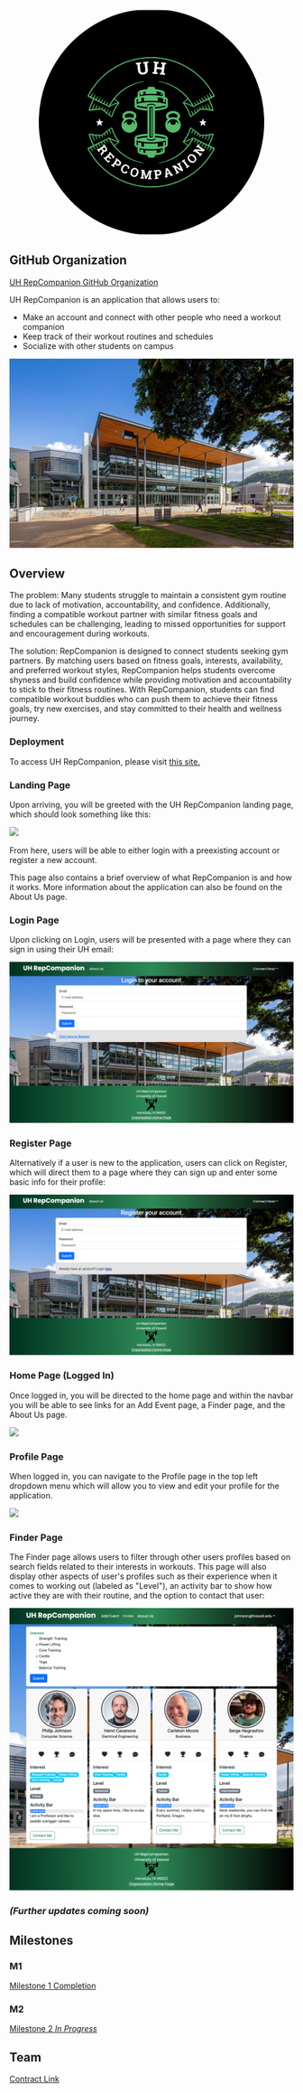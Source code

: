 <style>
    .rounded-image {
        border-radius: 50%;
        overflow: hidden;
    }
</style>

<p align="center">
<img src="doc/uh-repcompanion.png" class="rounded-image" width="400" height="400">
</p>


## GitHub Organization
[UH RepCompanion GitHub Organization](https://github.com/UH-RepCompanion)


UH RepCompanion is an application that allows users to:

* Make an account and connect with other people who need a workout companion
* Keep track of their workout routines and schedules
* Socialize with other students on campus

<img src="doc/uh-gym.jpeg">

## Overview

The problem: Many students struggle to maintain a consistent gym routine due to lack of motivation, accountability, and confidence. Additionally, finding a compatible workout partner with similar fitness goals and schedules can be challenging, leading to missed opportunities for support and encouragement during workouts.

The solution: RepCompanion is designed to connect students seeking gym partners. By matching users based on fitness goals, interests, availability, and preferred workout styles, RepCompanion helps students overcome shyness and build confidence while providing motivation and accountability to stick to their fitness routines. With RepCompanion, students can find compatible workout buddies who can push them to achieve their fitness goals, try new exercises, and stay committed to their health and wellness journey.


### Deployment

To access UH RepCompanion, please visit [this site.](http://164.92.122.252/)

### Landing Page

Upon arriving, you will be greeted with the UH RepCompanion landing page, which should look something like this:

<img src="doc/uh-repcompanion-landing-page.png">

From here, users will be able to either login with a preexisting account or register a new account.

This page also contains a brief overview of what RepCompanion is and how it works. More information about the application can also be found on the About Us page.

### Login Page

Upon clicking on Login, users will be presented with a page where they can sign in using their UH email:

<img src="doc/uh-repcompanion-login-page.png">

### Register Page

Alternatively if a user is new to the application, users can click on Register, which will direct them to a page where they can sign up and enter some basic info for their profile:

<img src="doc/uh-repcompanion-register-page.png">


### Home Page (Logged In)

Once logged in, you will be directed to the home page and within the navbar you will be able to see links for an Add Event page, a Finder page, and the About Us page.

<img src="doc/uh-repcompanion-home-page.png">

### Profile Page

When logged in, you can navigate to the Profile page in the top left dropdown menu which will allow you to view and edit your profile for the application.

<img src="doc/uh-repcompanion-profile-page.png">

### Finder Page

The Finder page allows users to filter through other users profiles based on search fields related to their interests in workouts. This page will also display other aspects of user's profiles such as their experience when it comes to working out (labeled as "Level"), an activity bar to show how active they are with their routine, and the option to contact that user:

<img src="doc/uh-repcompanion-filter-page.png">

### _(Further updates coming soon)_

## Milestones

### M1
[Milestone 1 Completion](https://github.com/orgs/UH-RepCompanion/projects/1)

### M2
[Milestone 2 _In Progress_](https://github.com/orgs/UH-RepCompanion/projects/9/views/1)

## Team 
[Contract Link](https://docs.google.com/document/d/1tp4QYSD7dfjYHTd03d5IHFc6_XyA9PcVLbLC0lbu9PU/edit)
